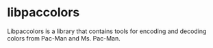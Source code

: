 # libpaccolors

Libpaccolors is a library that contains tools for encoding and decoding colors from Pac-Man and Ms. Pac-Man.
